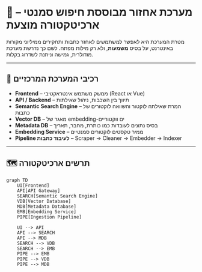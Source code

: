 # 🧠 מערכת אחזור מבוססת חיפוש סמנטי – ארכיטקטורה מוצעת

מטרת המערכת היא לאפשר למשתמשים לאחזר כתבות ותחקירים ממיליוני מקורות באינטרנט, על בסיס **משמעות**, ולא רק מילות מפתח. לשם כך נדרשת מערכת מודולרית, גמישה וניתנת לשדרוג בקלות.

---

## 🧱 רכיבי המערכת המרכזיים

- **Frontend** – ממשק משתמש אינטראקטיבי (React או Vue)
- **API / Backend** – תיווך בין השכבות, ניהול שאילתות
- **Semantic Search Engine** – המרת שאילתה לוקטור והשוואה לוקטורים של כתבות
- **Vector DB** – מאגר של embedding-ים ווקטוריים
- **Metadata DB** – בסיס נתונים לעובדות כמו כותרת, מחבר, תאריך
- **Embedding Service** – ממיר טקסטים לוקטורים סמנטיים
- **Pipeline לעיבוד כתבות** – Scraper → Cleaner → Embedder → Indexer

---

## 🗺️ תרשים ארכיטקטורה

```mermaid
graph TD
    UI[Frontend]
    API[API Gateway]
    SEARCH[Semantic Search Engine]
    VDB[Vector Database]
    MDB[Metadata Database]
    EMB[Embedding Service]
    PIPE[Ingestion Pipeline]

    UI --> API
    API --> SEARCH
    API --> MDB
    SEARCH --> VDB
    SEARCH --> EMB
    PIPE --> EMB
    PIPE --> VDB
    PIPE --> MDB
